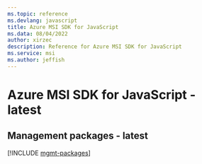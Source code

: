 ```yaml
---
ms.topic: reference
ms.devlang: javascript
title: Azure MSI SDK for JavaScript
ms.data: 08/04/2022
author: xirzec
description: Reference for Azure MSI SDK for JavaScript
ms.service: msi
ms.author: jeffish
---
```

# Azure MSI SDK for JavaScript - latest

## Management packages - latest
[!INCLUDE [mgmt-packages](msi-mgmt-index.md)]